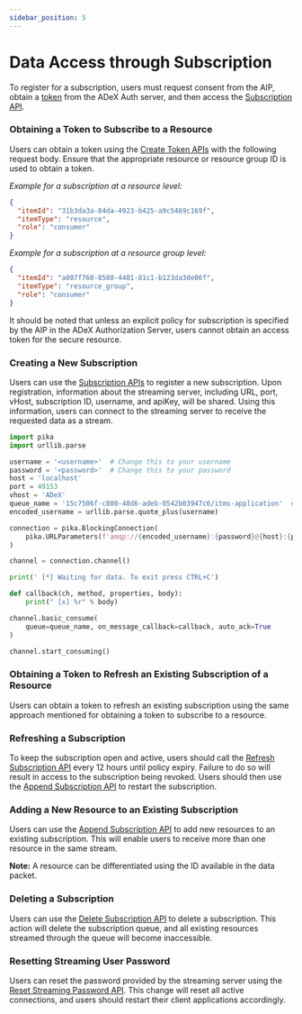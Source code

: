 ```yaml
---
sidebar_position: 5
---
```


# Data Access through Subscription

To register for a subscription, users must request consent from the AIP, obtain a [token](./consumer_obtaining_access_token.md) from the ADeX Auth server, and then access the [Subscription API](https://rs.ts.adex.org.in/apis#tag/Data-Subscriber).

### Obtaining a Token to Subscribe to a Resource

Users can obtain a token using the [Create Token APIs](https://ts.adex.org.in/auth/apis#tag/Token-APIs/operation/post-auth-v1-token) with the following request body. Ensure that the appropriate resource or resource group ID is used to obtain a token.

*Example for a subscription at a resource level:*

```json
{
  "itemId": "31b3da3a-84da-4923-b425-a9c5469c169f",
  "itemType": "resource",
  "role": "consumer"
}
```

*Example for a subscription at a resource group level:*

```json
{
  "itemId": "a007f760-8580-4401-81c1-b123da3de06f",
  "itemType": "resource_group",
  "role": "consumer"
}
```

It should be noted that unless an explicit policy for subscription is specified by the AIP in the ADeX Authorization Server, users cannot obtain an access token for the secure resource.

### Creating a New Subscription

Users can use the [Subscription APIs](https://rs.ts.adex.org.in/apis#tag/Data-Subscriber/operation/createastreamingsubscription) to register a new subscription. Upon registration, information about the streaming server, including URL, port, vHost, subscription ID, username, and apiKey, will be shared. Using this information, users can connect to the streaming server to receive the requested data as a stream.

```python
import pika
import urllib.parse

username = '<username>'  # Change this to your username
password = '<password>'  # Change this to your password
host = 'localhost'
port = 49153
vhost = 'ADeX'
queue_name = '15c7506f-c800-48d6-adeb-0542b03947c6/itms-application'  # Change this to your queue name (ID)
encoded_username = urllib.parse.quote_plus(username)

connection = pika.BlockingConnection(
    pika.URLParameters(f'amqp://{encoded_username}:{password}@{host}:{port}/{vhost}')
)

channel = connection.channel()

print(' [*] Waiting for data. To exit press CTRL+C')

def callback(ch, method, properties, body):
    print(" [x] %r" % body)

channel.basic_consume(
    queue=queue_name, on_message_callback=callback, auto_ack=True
)

channel.start_consuming()
```

### Obtaining a Token to Refresh an Existing Subscription of a Resource

Users can obtain a token to refresh an existing subscription using the same approach mentioned for obtaining a token to subscribe to a resource.

### Refreshing a Subscription

To keep the subscription open and active, users should call the [Refresh Subscription API](https://rs.ts.adex.org.in/apis#tag/Data-Subscriber/operation/updatestreamingsubscription) every 12 hours until policy expiry. Failure to do so will result in access to the subscription being revoked. Users should then use the [Append Subscription API](https://rs.ts.adex.org.in/apis#tag/Data-Subscriber/operation/appendstreamingsubscription) to restart the subscription.

### Adding a New Resource to an Existing Subscription

Users can use the [Append Subscription API](https://rs.ts.adex.org.in/apis#tag/Data-Subscriber/operation/appendstreamingsubscription) to add new resources to an existing subscription. This will enable users to receive more than one resource in the same stream.

**Note:** A resource can be differentiated using the ID available in the data packet.

### Deleting a Subscription

Users can use the [Delete Subscription API](https://rs.ts.adex.org.in/apis#tag/Data-Subscriber/operation/deleteasubscription) to delete a subscription. This action will delete the subscription queue, and all existing resources streamed through the queue will become inaccessible.

### Resetting Streaming User Password

Users can reset the password provided by the streaming server using the [Reset Streaming Password API](https://rs.ts.adex.org.in/apis#tag/Management/operation/resetPassword). This change will reset all active connections, and users should restart their client applications accordingly.
